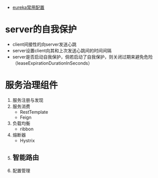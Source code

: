- [eureka常用配置](https://www.bbsmax.com/A/QV5ZLMRVzy/)  
# server的自我保护  
- client间接性的向server发送心跳  
- server设置client向其和上次发送心跳间的时间间隔  
- server是否启动自我保护，倘若启动了自我保护，则关闭过期来避免危险（leaseExpirationDurationInSeconds）  




# 服务治理组件  
1. 服务注册与发现  
2. 服务消费  
    - RestTemplate  
    - Feign
3. 负载均衡  
    - ribbon
4. 熔断器  
    - Hystrix
5. 智能路由  
    - 
6. 配置管理



